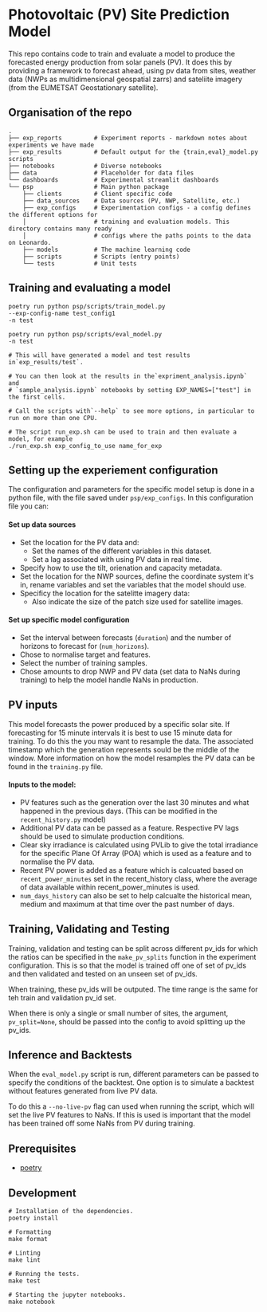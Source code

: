 # Photovoltaic (PV) Site Prediction Model

This repo contains code to train and evaluate a model to produce the forecasted energy production from solar panels (PV). It does this by providing a framework to forecast ahead, using pv data from sites, weather data (NWPs as multidimensional geospatial zarrs) and sateliite imagery (from the EUMETSAT Geostationary satellite).

## Organisation of the repo

```
.
├── exp_reports         # Experiment reports - markdown notes about experiments we have made
├── exp_results         # Default output for the {train,eval}_model.py scripts
├── notebooks           # Diverse notebooks
├── data                # Placeholder for data files
└── dashboards          # Experimental streamlit dashboards
└── psp                 # Main python package
    ├── clients         # Client specific code
    ├── data_sources    # Data sources (PV, NWP, Satellite, etc.)
    ├── exp_configs     # Experimentation configs - a config defines the different options for
    │                   # training and evaluation models. This directory contains many ready
    │                   # configs where the paths points to the data on Leonardo.
    ├── models          # The machine learning code
    ├── scripts         # Scripts (entry points)
    └── tests           # Unit tests
```

## Training and evaluating a model

    poetry run python psp/scripts/train_model.py
    --exp-config-name test_config1
    -n test

    poetry run python psp/scripts/eval_model.py
    -n test

    # This will have generated a model and test results in`exp_results/test`.

    # You can then look at the results in the`expriment_analysis.ipynb` and
    # `sample_analysis.ipynb` notebooks by setting EXP_NAMES=["test"] in the first cells.

    # Call the scripts with`--help` to see more options, in particular to run on more than one CPU.

    # The script run_exp.sh can be used to train and then evaluate a model, for example
    ./run_exp.sh exp_config_to_use name_for_exp

## Setting up the experiement configuration

The configuration and parameters for the specific model setup is done in a python file, with the file saved under `psp/exp_configs`. In this configuration file you can:

#### Set up data sources

- Set the location for the PV data and:
  - Set the names of the different variables in this dataset.
  - Set a lag associated with using PV data in real time.
- Specify how to use the tilt, orienation and capacity metadata.
- Set the location for the NWP sources, define the coordinate system it's in, rename variables and set the variables that the model should use.
- Specificy the location for the satelitte imagery data:
  - Also indicate the size of the patch size used for satellite images.

#### Set up specific model configuration

- Set the interval between forecasts (`duration`) and the number of horizons to forecast for (`num_horizons`).
- Chose to normalise target and features.
- Select the number of training samples.
- Chose amounts to drop NWP and PV data (set data to NaNs during training) to help the model handle NaNs in production.

## PV inputs

This model forecasts the power produced by a specific solar site. If forecasting for 15 minute intervals it is best to use 15 minute data for training. To do this the you may want to resample the data. The associated timestamp which the generation represents sould be the middle of the window. More information on how the model resamples the PV data can be found in the `training.py` file.

#### Inputs to the model:

- PV features such as the generation over the last 30 minutes and what happened in the previous days. (This can be modified in the `recent_history.py` model)
- Additional PV data can be passed as a feature. Respective PV lags should be used to simulate production conditions.
- Clear sky irradiance is calculated using PVLib to give the total irradiance for the specific Plane Of Array (POA) which is used as a feature and to normalise the PV data.
- Recent PV power is added as a feature which is calcuated based on `recent_power_minutes` set in the recent_history class, where the average of data available within recent_power_minutes is used.
- `num_days_history` can also be set to help calcualte the historical mean, medium and maximum at that time over the past number of days.


## Training, Validating and Testing

Training, validation and testing can be split across different pv_ids for which the ratios can be specified in the `make_pv_splits` function in the experiment configuration. This is so that the model is trained off one of set of pv_ids and then validated and tested on an unseen set of pv_ids.

 When training, these pv_ids will be outputed. The time range is the same for teh train and validation pv_id set.

When there is only a single or small number of sites, the argument, `pv_split=None`, should be passed into the config to avoid splitting up the pv_ids.

## Inference and Backtests

When the `eval_model.py` script is run, different parameters can be passed to specify the conditions of the backtest. One option is to simulate a backtest without features generated from live PV data.

To do this a `--no-live-pv` flag can used when running the script, which will set the live PV features to NaNs. If this is used is important that the model has been trained off some NaNs from PV during training.

## Prerequisites

* [poetry][poetry]

## Development

    # Installation of the dependencies.
    poetry install

    # Formatting
    make format

    # Linting
    make lint

    # Running the tests.
    make test

    # Starting the jupyter notebooks.
    make notebook

[poetry]: https://python-poetry.org/docs/#installation
